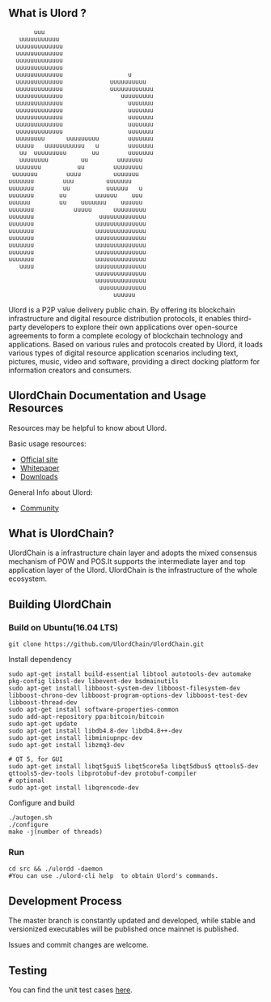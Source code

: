 What is Ulord ?
-------------
           uuu                              
       uuuuuuuuuuu                          
      uuuuuuuuuuuuu                         
      uuuuuuuuuuuuu                         
      uuuuuuuuuuuuu                         
      uuuuuuuuuuuuu                         
      uuuuuuuuuuuuu                  u      
      uuuuuuuuuuuuu             uuuuuuuuuu  
      uuuuuuuuuuuuu             uuuuuuuuuuuu
      uuuuuuuuuuuuu                uuuuuuuuu
      uuuuuuuuuuuuu                  uuuuuuu
      uuuuuuuuuuuuu                  uuuuuuu
      uuuuuuuuuuuuu                  uuuuuuu
      uuuuuuuuuuuuu                  uuuuuuu
      uuuuuuuuuuuuu                  uuuuuuu
      uuuuuuuu      uuuuuuuuu        uuuuuuu
      uuuuu   uuuuuuuuuuu   u        uuuuuuu
       uu  uuuuuuuuu       uu        uuuuuuu
       uuuuuuuu         uu        uuuuuuu 
      uuuuuuu          uu        uuuuuuuu 
     uuuuuuu        uuuu         uuuuuuu  
    uuuuuuu        uuu         uuuuuuu    
    uuuuuuu        uu          uuuuuu   u  
    uuuuuuu       uu        uuuuuu    uuu  
    uuuuuu        uu    uuuuuuu    uuuuuu  
    uuuuuuu           uuuuu      uuuuuuuuu  
    uuuuuuu                  uuuuuuuuuuuuu  
    uuuuuuu                 uuuuuuuuuuuuuu  
    uuuuuuu                 uuuuuuuuuuuuuu  
    uuuuuuu                 uuuuuuuuuuuuuu  
    uuuuuuu                 uuuuuuuuuuuuuu  
    uuuuuuu                 uuuuuuuuuuuuuu  
    uuuuuuu                 uuuuuuuuuuuuuu  
       uuuu                 uuuuuuuuuuuuuu  
                            uuuuuuuuuuuuuu  
                            uuuuuuuuuuuuuu  
                             uuuuuuuuuuuuu  
                                 uuuuuu     


Ulord is a P2P value delivery public chain. By offering its blockchain infrastructure and digital resource distribution protocols, it enables third-party developers to explore their own applications over open-source agreements to form a complete ecology of blockchain technology and applications. Based on various rules and protocols created by Ulord, it loads various types of digital resource application scenarios including text, pictures, music, video and software, providing a direct docking platform for information creators and consumers.

UlordChain Documentation and Usage Resources
---------------
Resources may be helpful to know about Ulord.

Basic usage resources:

* [Official site](http://ulord.one/)
* [Whitepaper](http://ulord.one/whitepaper/web/viewer.html?lang=zh)
* [Downloads](http://ulord.one/download.html)

General Info about Ulord:

* [Community](https://www.jianshu.com/c/a63d65402fd7)

What is UlordChain?
------------------

UlordChain is a infrastructure chain layer and adopts the mixed consensus mechanism of POW and POS.It supports the intermediate layer and top application layer of the Ulord.
UlordChain is the infrastructure of the whole ecosystem.

Building UlordChain
-------------------

### Build on Ubuntu(16.04 LTS)

    git clone https://github.com/UlordChain/UlordChain.git

Install dependency

    sudo apt-get install build-essential libtool autotools-dev automake pkg-config libssl-dev libevent-dev bsdmainutils
    sudo apt-get install libboost-system-dev libboost-filesystem-dev libboost-chrono-dev libboost-program-options-dev libboost-test-dev libboost-thread-dev
    sudo apt-get install software-properties-common
    sudo add-apt-repository ppa:bitcoin/bitcoin
    sudo apt-get update
    sudo apt-get install libdb4.8-dev libdb4.8++-dev
    sudo apt-get install libminiupnpc-dev
    sudo apt-get install libzmq3-dev

    # QT 5, for GUI
    sudo apt-get install libqt5gui5 libqt5core5a libqt5dbus5 qttools5-dev qttools5-dev-tools libprotobuf-dev protobuf-compiler    
    # optional
    sudo apt-get install libqrencode-dev

Configure and build

    ./autogen.sh
    ./configure
    make -j(number of threads)

### Run

    cd src && ./ulordd -daemon 
    #You can use ./ulord-cli help  to obtain Ulord's commands.

Development Process
-------------------

The master branch is constantly updated and developed, while stable
and versionized executables will be published once mainnet is published.

Issues and commit changes are welcome.

Testing
-------
You can find the unit test cases [here](./src/test).
